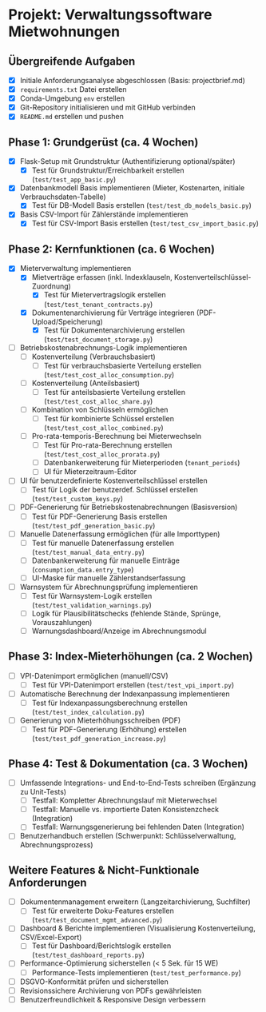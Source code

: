 # Projekt: Verwaltungssoftware Mietwohnungen

## Übergreifende Aufgaben
- [X] Initiale Anforderungsanalyse abgeschlossen (Basis: projectbrief.md)
- [X] `requirements.txt` Datei erstellen
- [X] Conda-Umgebung `env` erstellen
- [X] Git-Repository initialisieren und mit GitHub verbinden
- [X] `README.md` erstellen und pushen

## Phase 1: Grundgerüst (ca. 4 Wochen)
- [X] Flask-Setup mit Grundstruktur (Authentifizierung optional/später)
  - [X] Test für Grundstruktur/Erreichbarkeit erstellen (`test/test_app_basic.py`)
- [X] Datenbankmodell Basis implementieren (Mieter, Kostenarten, initiale Verbrauchsdaten-Tabelle)
  - [X] Test für DB-Modell Basis erstellen (`test/test_db_models_basic.py`)
- [X] Basis CSV-Import für Zählerstände implementieren
  - [X] Test für CSV-Import Basis erstellen (`test/test_csv_import_basic.py`)

## Phase 2: Kernfunktionen (ca. 6 Wochen)
- [X] Mieterverwaltung implementieren
  - [X] Mietverträge erfassen (inkl. Indexklauseln, Kostenverteilschlüssel-Zuordnung)
    - [X] Test für Mietervertragslogik erstellen (`test/test_tenant_contracts.py`)
  - [X] Dokumentenarchivierung für Verträge integrieren (PDF-Upload/Speicherung)
    - [X] Test für Dokumentenarchivierung erstellen (`test/test_document_storage.py`)
- [ ] Betriebskostenabrechnungs-Logik implementieren
  - [ ] Kostenverteilung (Verbrauchsbasiert)
    - [ ] Test für verbrauchsbasierte Verteilung erstellen (`test/test_cost_alloc_consumption.py`)
  - [ ] Kostenverteilung (Anteilsbasiert)
    - [ ] Test für anteilsbasierte Verteilung erstellen (`test/test_cost_alloc_share.py`)
  - [ ] Kombination von Schlüsseln ermöglichen
    - [ ] Test für kombinierte Schlüssel erstellen (`test/test_cost_alloc_combined.py`)
  - [ ] Pro-rata-temporis-Berechnung bei Mieterwechseln
    - [ ] Test für Pro-rata-Berechnung erstellen (`test/test_cost_alloc_prorata.py`)
    - [ ] Datenbankerweiterung für Mieterperioden (`tenant_periods`)
    - [ ] UI für Mieterzeitraum-Editor
- [ ] UI für benutzerdefinierte Kostenverteilschlüssel erstellen
  - [ ] Test für Logik der benutzerdef. Schlüssel erstellen (`test/test_custom_keys.py`)
- [ ] PDF-Generierung für Betriebskostenabrechnungen (Basisversion)
  - [ ] Test für PDF-Generierung Basis erstellen (`test/test_pdf_generation_basic.py`)
- [ ] Manuelle Datenerfassung ermöglichen (für alle Importtypen)
  - [ ] Test für manuelle Datenerfassung erstellen (`test/test_manual_data_entry.py`)
  - [ ] Datenbankerweiterung für manuelle Einträge (`consumption_data.entry_type`)
  - [ ] UI-Maske für manuelle Zählerstandserfassung
- [ ] Warnsystem für Abrechnungsprüfung implementieren
  - [ ] Test für Warnsystem-Logik erstellen (`test/test_validation_warnings.py`)
  - [ ] Logik für Plausibilitätschecks (fehlende Stände, Sprünge, Vorauszahlungen)
  - [ ] Warnungsdashboard/Anzeige im Abrechnungsmodul

## Phase 3: Index-Mieterhöhungen (ca. 2 Wochen)
- [ ] VPI-Datenimport ermöglichen (manuell/CSV)
  - [ ] Test für VPI-Datenimport erstellen (`test/test_vpi_import.py`)
- [ ] Automatische Berechnung der Indexanpassung implementieren
  - [ ] Test für Indexanpassungsberechnung erstellen (`test/test_index_calculation.py`)
- [ ] Generierung von Mieterhöhungsschreiben (PDF)
  - [ ] Test für PDF-Generierung (Erhöhung) erstellen (`test/test_pdf_generation_increase.py`)

## Phase 4: Test & Dokumentation (ca. 3 Wochen)
- [ ] Umfassende Integrations- und End-to-End-Tests schreiben (Ergänzung zu Unit-Tests)
  - [ ] Testfall: Kompletter Abrechnungslauf mit Mieterwechsel
  - [ ] Testfall: Manuelle vs. importierte Daten Konsistenzcheck (Integration)
  - [ ] Testfall: Warnungsgenerierung bei fehlenden Daten (Integration)
- [ ] Benutzerhandbuch erstellen (Schwerpunkt: Schlüsselverwaltung, Abrechnungsprozess)

## Weitere Features & Nicht-Funktionale Anforderungen
- [ ] Dokumentenmanagement erweitern (Langzeitarchivierung, Suchfilter)
  - [ ] Test für erweiterte Doku-Features erstellen (`test/test_document_mgmt_advanced.py`)
- [ ] Dashboard & Berichte implementieren (Visualisierung Kostenverteilung, CSV/Excel-Export)
  - [ ] Test für Dashboard/Berichtslogik erstellen (`test/test_dashboard_reports.py`)
- [ ] Performance-Optimierung sicherstellen (< 5 Sek. für 15 WE)
  - [ ] Performance-Tests implementieren (`test/test_performance.py`)
- [ ] DSGVO-Konformität prüfen und sicherstellen
- [ ] Revisionssichere Archivierung von PDFs gewährleisten
- [ ] Benutzerfreundlichkeit & Responsive Design verbessern 